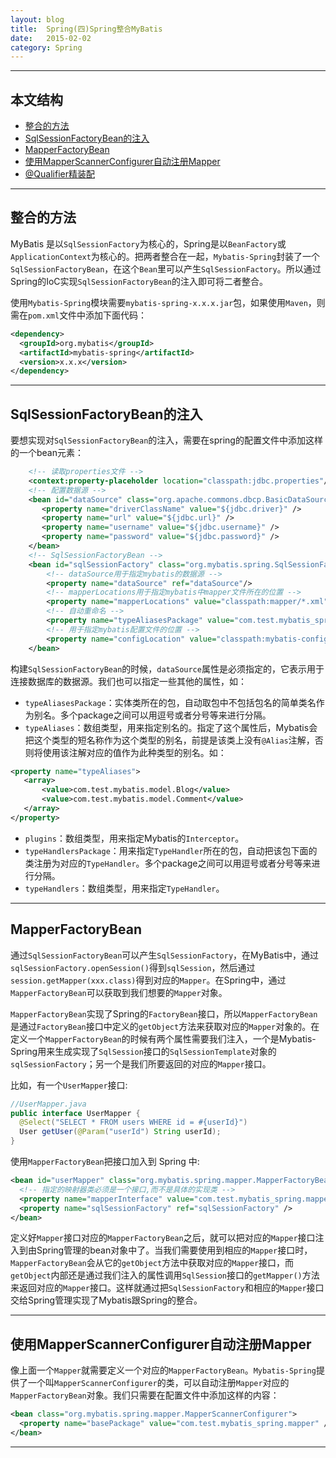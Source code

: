 ```yaml
---
layout: blog
title:  Spring(四)Spring整合MyBatis
date:   2015-02-02 
category: Spring  
---
```



*****

## 本文结构

* [整合的方法](#id1)
* [SqlSessionFactoryBean的注入](SqlSessionFactoryBean)
* [MapperFactoryBean](#MapperFactoryBean)
* [使用MapperScannerConfigurer自动注册Mapper](#MapperScannerConfigurer)
* [@Qualifier精装配](#qualifier)

*****

<h2 id="id1"> 整合的方法 </h2>

MyBatis 是以`SqlSessionFactory`为核心的，Spring是以`BeanFactory`或`ApplicationContext`为核心的。把两者整合在一起，`Mybatis-Spring`封装了一个`SqlSessionFactoryBean`，在这个`Bean`里可以产生`SqlSessionFactory`。所以通过Spring的IoC实现`SqlSessionFactoryBean`的注入即可将二者整合。

使用`Mybatis-Spring`模块需要`mybatis-spring-x.x.x.jar`包，如果使用`Maven`，则需在`pom.xml`文件中添加下面代码：

```xml
<dependency>
  <groupId>org.mybatis</groupId>
  <artifactId>mybatis-spring</artifactId>
  <version>x.x.x</version>
</dependency>
```

*****

<h2 id="SqlSessionFactoryBean"> SqlSessionFactoryBean的注入 </h2>

要想实现对`SqlSessionFactoryBean`的注入，需要在spring的配置文件中添加这样的一个bean元素：

```xml
    <!-- 读取properties文件 -->
    <context:property-placeholder location="classpath:jdbc.properties"/>
    <!-- 配置数据源 -->
    <bean id="dataSource" class="org.apache.commons.dbcp.BasicDataSource" destroy-method="close">
       <property name="driverClassName" value="${jdbc.driver}" />
       <property name="url" value="${jdbc.url}" />
       <property name="username" value="${jdbc.username}" />
       <property name="password" value="${jdbc.password}" />
    </bean>
    <!-- SqlSessionFactoryBean -->
    <bean id="sqlSessionFactory" class="org.mybatis.spring.SqlSessionFactoryBean">
        <!-- dataSource用于指定mybatis的数据源 -->
        <property name="dataSource" ref="dataSource"/>
        <!-- mapperLocations用于指定mybatis中mapper文件所在的位置 -->
        <property name="mapperLocations" value="classpath:mapper/*.xml"/>
        <!-- 自动重命名 -->
        <property name="typeAliasesPackage" value="com.test.mybatis_spring.model" />
        <!-- 用于指定mybatis配置文件的位置 -->
        <property name="configLocation" value="classpath:mybatis-config.xml"/>
    </bean> 
```
构建`SqlSessionFactoryBean`的时候，`dataSource`属性是必须指定的，它表示用于连接数据库的数据源。我们也可以指定一些其他的属性，如：

* `typeAliasesPackage`：实体类所在的包，自动取包中不包括包名的简单类名作为别名。多个package之间可以用逗号或者分号等来进行分隔。
* `typeAliases`：数组类型，用来指定别名的。指定了这个属性后，Mybatis会把这个类型的短名称作为这个类型的别名，前提是该类上没有`@Alias`注解，否则将使用该注解对应的值作为此种类型的别名。如：
 
 ```xml
 <property name="typeAliases">  
    <array>  
        <value>com.test.mybatis.model.Blog</value>  
        <value>com.test.mybatis.model.Comment</value>  
    </array>  
</property>
 ```
* `plugins`：数组类型，用来指定Mybatis的`Interceptor`。
* `typeHandlersPackage`：用来指定`TypeHandler`所在的包，自动把该包下面的类注册为对应的`TypeHandler`。多个package之间可以用逗号或者分号等来进行分隔。
* `typeHandlers`：数组类型，用来指定`TypeHandler`。

*****

<h2 id="MapperFactoryBean"> MapperFactoryBean </h2>

通过`SqlSessionFactoryBean`可以产生`SqlSessionFactory`，在MyBatis中，通过`sqlSessionFactory.openSession()`得到`sqlSession`，然后通过`session.getMapper(xxx.class)`得到对应的`Mapper`。在Spring中，通过`MapperFactoryBean`可以获取到我们想要的`Mapper`对象。

`MapperFactoryBean`实现了Spring的`FactoryBean`接口，所以`MapperFactoryBean`是通过`FactoryBean`接口中定义的`getObject`方法来获取对应的`Mapper`对象的。在定义一个`MapperFactoryBean`的时候有两个属性需要我们注入，一个是Mybatis-Spring用来生成实现了`SqlSession`接口的`SqlSessionTemplate`对象的`sqlSessionFactory`；另一个是我们所要返回的对应的`Mapper`接口。

比如，有一个`UserMapper`接口:

```java
//UserMapper.java
public interface UserMapper {
  @Select("SELECT * FROM users WHERE id = #{userId}")
  User getUser(@Param("userId") String userId);
}
```
使用`MapperFactoryBean`把接口加入到 Spring 中:

```xml
<bean id="userMapper" class="org.mybatis.spring.mapper.MapperFactoryBean">
  <!-- 指定的映射器类必须是一个接口,而不是具体的实现类 -->
  <property name="mapperInterface" value="com.test.mybatis_spring.mapper.UserMapper" />
  <property name="sqlSessionFactory" ref="sqlSessionFactory" />
</bean>
```

定义好`Mapper`接口对应的`MapperFactoryBean`之后，就可以把对应的`Mapper`接口注入到由Spring管理的bean对象中了。当我们需要使用到相应的`Mapper`接口时，`MapperFactoryBean`会从它的`getObject`方法中获取对应的`Mapper`接口，而`getObject`内部还是通过我们注入的属性调用`SqlSession`接口的`getMapper()`方法来返回对应的`Mapper`接口。这样就通过把`SqlSessionFactory`和相应的`Mapper`接口交给Spring管理实现了Mybatis跟Spring的整合。

*****

<h2 id="MapperScannerConfigurer"> 使用MapperScannerConfigurer自动注册Mapper </h2>

像上面一个`Mapper`就需要定义一个对应的`MapperFactoryBean`。`Mybatis-Spring`提供了一个叫`MapperScannerConfigurer`的类，可以自动注册`Mapper`对应的`MapperFactoryBean`对象。我们只需要在配置文件中添加这样的内容：

```xml
<bean class="org.mybatis.spring.mapper.MapperScannerConfigurer">
  <property name="basePackage" value="com.test.mybatis_spring.mapper" />
</bean>
```












*****
